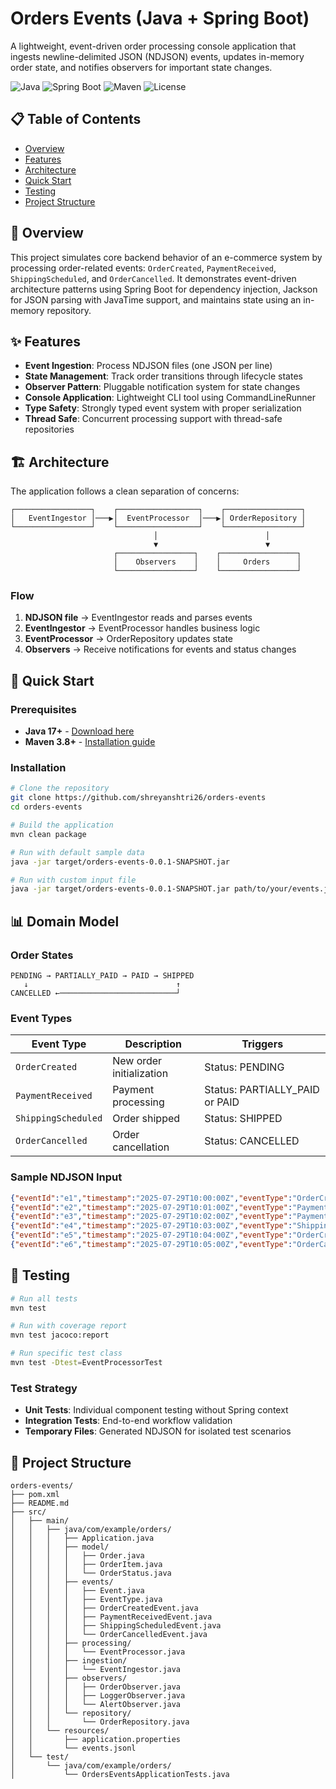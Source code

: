 # Orders Events (Java + Spring Boot)

A lightweight, event-driven order processing console application that ingests newline-delimited JSON (NDJSON) events, updates in-memory order state, and notifies observers for important state changes.

![Java](https://img.shields.io/badge/Java-17+-orange)
![Spring Boot](https://img.shields.io/badge/Spring%20Boot-3.x-brightgreen)
![Maven](https://img.shields.io/badge/Maven-3.8+-blue)
![License](https://img.shields.io/badge/License-MIT-yellow)

## 📋 Table of Contents

- [Overview](#-overview)
- [Features](#-features)
- [Architecture](#-architecture)
- [Quick Start](#-quick-start)
- [Testing](#-testing)
- [Project Structure](#-project-structure)


## 🎯 Overview

This project simulates core backend behavior of an e-commerce system by processing order-related events: `OrderCreated`, `PaymentReceived`, `ShippingScheduled`, and `OrderCancelled`. It demonstrates event-driven architecture patterns using Spring Boot for dependency injection, Jackson for JSON parsing with JavaTime support, and maintains state using an in-memory repository.

## ✨ Features

- **Event Ingestion**: Process NDJSON files (one JSON per line)
- **State Management**: Track order transitions through lifecycle states
- **Observer Pattern**: Pluggable notification system for state changes
- **Console Application**: Lightweight CLI tool using CommandLineRunner
- **Type Safety**: Strongly typed event system with proper serialization
- **Thread Safe**: Concurrent processing support with thread-safe repositories

## 🏗 Architecture

The application follows a clean separation of concerns:

```
┌─────────────────┐    ┌──────────────────┐    ┌─────────────────┐
│   EventIngestor │───▶│  EventProcessor  │───▶│ OrderRepository │
└─────────────────┘    └──────────────────┘    └─────────────────┘
                                │                        │
                                ▼                        ▼
                       ┌─────────────────┐    ┌─────────────────┐
                       │    Observers    │    │     Orders      │
                       └─────────────────┘    └─────────────────┘
```

### Flow
1. **NDJSON file** → EventIngestor reads and parses events
2. **EventIngestor** → EventProcessor handles business logic
3. **EventProcessor** → OrderRepository updates state
4. **Observers** → Receive notifications for events and status changes

## 🚀 Quick Start

### Prerequisites

- **Java 17+** - [Download here](https://adoptium.net/)
- **Maven 3.8+** - [Installation guide](https://maven.apache.org/install.html)

### Installation

```bash
# Clone the repository
git clone https://github.com/shreyanshtri26/orders-events
cd orders-events

# Build the application
mvn clean package

# Run with default sample data
java -jar target/orders-events-0.0.1-SNAPSHOT.jar

# Run with custom input file
java -jar target/orders-events-0.0.1-SNAPSHOT.jar path/to/your/events.jsonl
```

## 📊 Domain Model

### Order States
```
PENDING → PARTIALLY_PAID → PAID → SHIPPED
   ↓                                 ↑
CANCELLED ←──────────────────────────┘
```

### Event Types

| Event Type | Description | Triggers |
|------------|-------------|----------|
| `OrderCreated` | New order initialization | Status: PENDING |
| `PaymentReceived` | Payment processing | Status: PARTIALLY_PAID or PAID |
| `ShippingScheduled` | Order shipped | Status: SHIPPED |
| `OrderCancelled` | Order cancellation | Status: CANCELLED |

### Sample NDJSON Input

```json
{"eventId":"e1","timestamp":"2025-07-29T10:00:00Z","eventType":"OrderCreated","orderId":"ORD001","customerId":"CUST001","items":[{"itemId":"P001","qty":2},{"itemId":"P002","qty":1}],"totalAmount":100.00}
{"eventId":"e2","timestamp":"2025-07-29T10:01:00Z","eventType":"PaymentReceived","orderId":"ORD001","amountPaid":60.00}
{"eventId":"e3","timestamp":"2025-07-29T10:02:00Z","eventType":"PaymentReceived","orderId":"ORD001","amountPaid":40.00}
{"eventId":"e4","timestamp":"2025-07-29T10:03:00Z","eventType":"ShippingScheduled","orderId":"ORD001","shippingDate":"2025-07-30"}
{"eventId":"e5","timestamp":"2025-07-29T10:04:00Z","eventType":"OrderCreated","orderId":"ORD002","customerId":"CUST002","items":[{"itemId":"P009","qty":1}],"totalAmount":50.00}
{"eventId":"e6","timestamp":"2025-07-29T10:05:00Z","eventType":"OrderCancelled","orderId":"ORD002","reason":"Customer requested cancellation"}
```


## 🧪 Testing

```bash
# Run all tests
mvn test

# Run with coverage report
mvn test jacoco:report

# Run specific test class
mvn test -Dtest=EventProcessorTest
```

### Test Strategy

- **Unit Tests**: Individual component testing without Spring context
- **Integration Tests**: End-to-end workflow validation
- **Temporary Files**: Generated NDJSON for isolated test scenarios

## 📁 Project Structure

```
orders-events/
├── pom.xml
├── README.md
├── src/
│   ├── main/
│   │   ├── java/com/example/orders/
│   │   │   ├── Application.java
│   │   │   ├── model/
│   │   │   │   ├── Order.java
│   │   │   │   ├── OrderItem.java
│   │   │   │   └── OrderStatus.java
│   │   │   ├── events/
│   │   │   │   ├── Event.java
│   │   │   │   ├── EventType.java
│   │   │   │   ├── OrderCreatedEvent.java
│   │   │   │   ├── PaymentReceivedEvent.java
│   │   │   │   ├── ShippingScheduledEvent.java
│   │   │   │   └── OrderCancelledEvent.java
│   │   │   ├── processing/
│   │   │   │   └── EventProcessor.java
│   │   │   ├── ingestion/
│   │   │   │   └── EventIngestor.java
│   │   │   ├── observers/
│   │   │   │   ├── OrderObserver.java
│   │   │   │   ├── LoggerObserver.java
│   │   │   │   └── AlertObserver.java
│   │   │   └── repository/
│   │   │       └── OrderRepository.java
│   │   └── resources/
│   │       ├── application.properties
│   │       └── events.jsonl
│   └── test/
│       └── java/com/example/orders/
│           └── OrdersEventsApplicationTests.java
```
